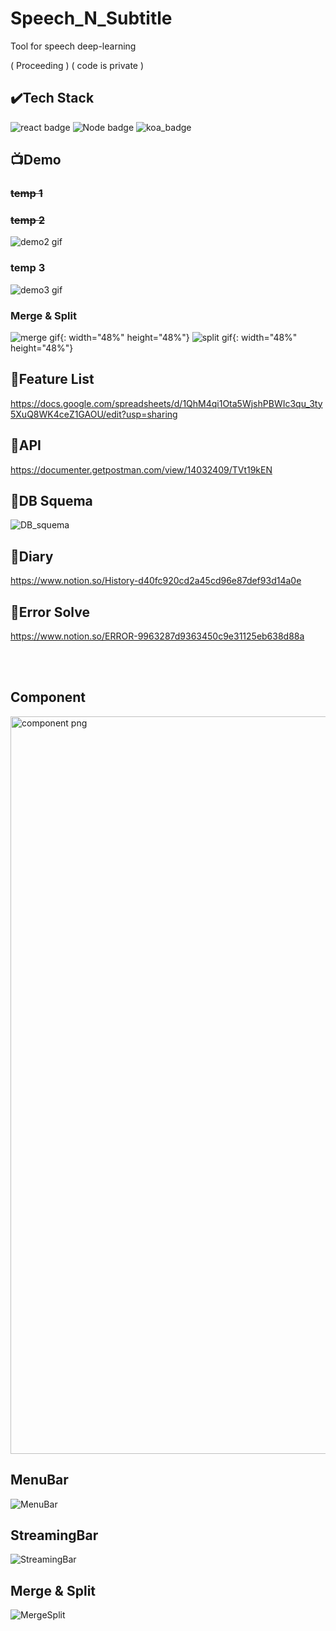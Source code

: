 # Speech_N_Subtitle
Tool for speech deep-learning

( Proceeding )
( code is private )

## ✔️Tech Stack
![react badge](https://img.shields.io/badge/React-v16.13.1-5EB9D2) ![Node badge](https://img.shields.io/badge/Node.js-v12.18.1-brightgreen) 
![koa_badge](https://img.shields.io/badge/Koa-v2.13.0-lightgrey)

## 📺Demo
### <strike>temp 1</strike>
### <strike>temp 2</strike>
![demo2 gif](https://user-images.githubusercontent.com/42796949/100239193-71fc3d00-2f74-11eb-972a-4521abc3492c.gif)
### temp 3
![demo3 gif](https://user-images.githubusercontent.com/42796949/101162839-2e8d8700-3676-11eb-9340-af092374e059.gif)
### Merge & Split
![merge gif](https://user-images.githubusercontent.com/42796949/104128159-46f56d80-53a9-11eb-9daf-e9aa82e8aea8.gif){: width="48%" height="48%"}
![split gif](https://user-images.githubusercontent.com/42796949/104128193-773d0c00-53a9-11eb-90af-119beda92fbf.gif){: width="48%" height="48%"}

## 📜Feature List
https://docs.google.com/spreadsheets/d/1QhM4qi1Ota5WjshPBWIc3qu_3ty5XuQ8WK4ceZ1GAOU/edit?usp=sharing


## 🔑API
https://documenter.getpostman.com/view/14032409/TVt19kEN


## 👀DB Squema
![DB_squema](https://user-images.githubusercontent.com/42796949/100113507-ba075b00-2eb3-11eb-8cc9-510dc92cff00.PNG)

## 💚Diary
https://www.notion.so/History-d40fc920cd2a45cd96e87def93d14a0e


## 💜Error Solve
https://www.notion.so/ERROR-9963287d9363450c9e31125eb638d88a


<br/><br/>
## Component
<img width="1180" alt="component png" src="https://user-images.githubusercontent.com/42796949/101162992-73b1b900-3676-11eb-90e2-2476784743a9.png">

## MenuBar
![MenuBar](https://user-images.githubusercontent.com/42796949/103434836-1182ae80-4c4a-11eb-9102-0408c97c3268.png)

## StreamingBar
![StreamingBar](https://user-images.githubusercontent.com/42796949/103434705-70472880-4c48-11eb-94e8-2af1b0dd6477.png)

## Merge & Split
![MergeSplit](https://user-images.githubusercontent.com/42796949/103434706-71785580-4c48-11eb-9115-e3d1a2989dd4.png)
